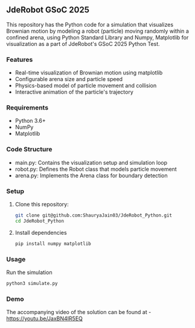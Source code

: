 ## JdeRobot GSoC 2025
This repository has the Python code for a simulation that visualizes Brownian motion by modeling a robot (particle) moving randomly within a confined arena, using Python Standard Library and Numpy, Matplotlib for visualization as a part of JdeRobot's GSoC 2025 Python Test.

### Features
- Real-time visualization of Brownian motion using matplotlib
- Configurable arena size and particle speed
- Physics-based model of particle movement and collision
- Interactive animation of the particle's trajectory

### Requirements

- Python 3.6+
- NumPy
- Matplotlib

### Code Structure

- main.py: Contains the visualization setup and simulation loop
- robot.py: Defines the Robot class that models particle movement
- arena.py: Implements the Arena class for boundary detection

### Setup

1. Clone this repository:
   ```sh
   git clone git@github.com:ShauryaJain03/JdeRobot_Python.git
   cd JdeRobot_Python
   ```
   
2. Install dependencies
   ```sh
   pip install numpy matplotlib
   ```

### Usage

Run the simulation

   ```sh
   python3 simulate.py
   ```
### Demo

The accompanying video of the solution can be found at - https://youtu.be/JaxBN4IR5EQ


